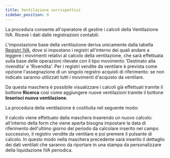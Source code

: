 ```yaml
---
title: Ventilazione corrispettivi
sidebar_position: 9
---
```


La procedura consente all'operatore di gestire i calcoli della Ventilazione IVA. Riceve i dati dalle registrazioni contabili.

L'impostazione base della ventilazione deriva unicamente dalla tabella  [Registri IVA](/docs/configurations/tables/finance/vat-books), dove si impostano i registri all'interno dei quali andare a leggere i movimenti relativi al calcolo della ventilazione, che sarà effettuata sulla base delle operazioni rilevate con il tipo movimento 'Destinato alla rivendita' e 'Rivendita'. Per i registri vendite da ventilare è prevista come opzione l'assegnazione di un singolo registro acquisti di riferimento: se non indicato saranno utilizzati tutti i movimenti d'acquisto da ventilare.


Da questa maschera è possibile visualizzare i calcoli già effettuati tramite il bottone **Ricerca** così come aggiungere nuove ventilazioni tramite il bottone **Inserisci nuova ventilazione**.

La procedura della ventilazione è costituita nel seguente modo:



Il calcolo viene effettuato dalla maschera inserendo un nuovo calcolo: all'interno della form che viene aperta  bisogna impostare la data di riferimento dell'ultimo giorno del periodo da calcolare inserito nel campo successivo, il registro vendite da ventilare e poi premere il pulsante di calcolo. In questo modo nella maschera precedente sarà inserito il dettaglio dei dati ventilati che saranno da riportare in una stampa da personalizzare della liquidazione IVA periodica.


 






